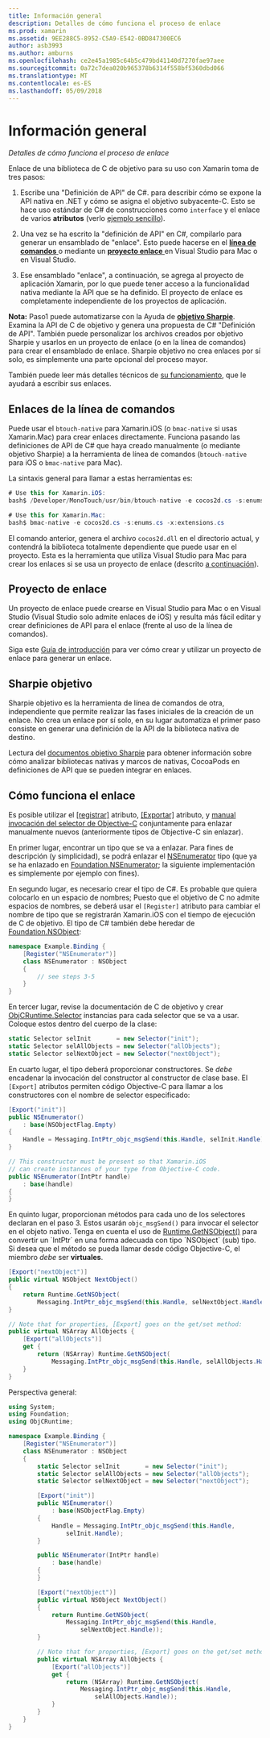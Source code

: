 ```yaml
---
title: Información general
description: Detalles de cómo funciona el proceso de enlace
ms.prod: xamarin
ms.assetid: 9EE288C5-8952-C5A9-E542-0BD847300EC6
author: asb3993
ms.author: amburns
ms.openlocfilehash: ce2e45a1985c64b5c479bd41140d7270fae97aee
ms.sourcegitcommit: 0a72c7dea020b965378b6314f558bf5360dbd066
ms.translationtype: MT
ms.contentlocale: es-ES
ms.lasthandoff: 05/09/2018
---
```

# <a name="overview"></a>Información general

_Detalles de cómo funciona el proceso de enlace_

Enlace de una biblioteca de C de objetivo para su uso con Xamarin toma de tres pasos:

1. Escribe una "Definición de API" de C#. para describir cómo se expone la API nativa en .NET y cómo se asigna el objetivo subyacente-C. Esto se hace uso estándar de C# de construcciones como `interface` y el enlace de varios **atributos** (verlo [ejemplo sencillo](~/cross-platform/macios/binding/objective-c-libraries.md#Binding_an_API)).

2. Una vez se ha escrito la "definición de API" en C#, compilarlo para generar un ensamblado de "enlace". Esto puede hacerse en el [ **línea de comandos** ](#commandline) o mediante un [ **proyecto enlace** ](#bindingproject) en Visual Studio para Mac o en Visual Studio.

3. Ese ensamblado "enlace", a continuación, se agrega al proyecto de aplicación Xamarin, por lo que puede tener acceso a la funcionalidad nativa mediante la API que se ha definido.
  El proyecto de enlace es completamente independiente de los proyectos de aplicación.

**Nota:** Paso1 puede automatizarse con la Ayuda de [ **objetivo Sharpie**](#objectivesharpie). Examina la API de C de objetivo y genera una propuesta de C# "Definición de API". También puede personalizar los archivos creados por objetivo Sharpie y usarlos en un proyecto de enlace (o en la línea de comandos) para crear el ensamblado de enlace. Sharpie objetivo no crea enlaces por sí solo, es simplemente una parte opcional del proceso mayor.

También puede leer más detalles técnicos de [su funcionamiento](#howitworks), que le ayudará a escribir sus enlaces.

<a name="Command_Line_Bindings" /><a name="commandline" />

## <a name="command-line-bindings"></a>Enlaces de la línea de comandos

Puede usar el `btouch-native` para Xamarin.iOS (o `bmac-native` si usas Xamarin.Mac) para crear enlaces directamente. Funciona pasando las definiciones de API de C# que haya creado manualmente (o mediante objetivo Sharpie) a la herramienta de línea de comandos (`btouch-native` para iOS o `bmac-native` para Mac).


La sintaxis general para llamar a estas herramientas es:

```csharp
# Use this for Xamarin.iOS:
bash$ /Developer/MonoTouch/usr/bin/btouch-native -e cocos2d.cs -s:enums.cs -x:extensions.cs
```

```csharp
# Use this for Xamarin.Mac:
bash$ bmac-native -e cocos2d.cs -s:enums.cs -x:extensions.cs
```

El comando anterior, genera el archivo `cocos2d.dll` en el directorio actual, y contendrá la biblioteca totalmente dependiente que puede usar en el proyecto. Esta es la herramienta que utiliza Visual Studio para Mac para crear los enlaces si se usa un proyecto de enlace (descrito [a continuación](#bindingproject)).


<a name="bindingproject" />

## <a name="binding-project"></a>Proyecto de enlace

Un proyecto de enlace puede crearse en Visual Studio para Mac o en Visual Studio (Visual Studio solo admite enlaces de iOS) y resulta más fácil editar y crear definiciones de API para el enlace (frente al uso de la línea de comandos).

Siga este [Guía de introducción](~/cross-platform/macios/binding/objective-c-libraries.md#Getting_Started) para ver cómo crear y utilizar un proyecto de enlace para generar un enlace.

<a name="objectivesharpie" />

## <a name="objective-sharpie"></a>Sharpie objetivo

Sharpie objetivo es la herramienta de línea de comandos de otra, independiente que permite realizar las fases iniciales de la creación de un enlace. No crea un enlace por sí solo, en su lugar automatiza el primer paso consiste en generar una definición de la API de la biblioteca nativa de destino.

Lectura del [documentos objetivo Sharpie](~/cross-platform/macios/binding/objective-sharpie/index.md) para obtener información sobre cómo analizar bibliotecas nativas y marcos de nativas, CocoaPods en definiciones de API que se pueden integrar en enlaces.

<a name="howitworks" />

## <a name="how-binding-works"></a>Cómo funciona el enlace

Es posible utilizar el [[registrar]](https://developer.xamarin.com/api/type/Foundation.RegisterAttribute/) atributo, [[Exportar]](https://developer.xamarin.com/api/type/Foundation.ExportAttribute/) atributo, y [manual invocación del selector de Objective-C](~/ios/internals/objective-c-selectors.md) conjuntamente para enlazar manualmente nuevos (anteriormente tipos de Objective-C sin enlazar).

En primer lugar, encontrar un tipo que se va a enlazar. Para fines de descripción (y simplicidad), se podrá enlazar el [NSEnumerator](http://developer.apple.com/iphone/library/documentation/Cocoa/Reference/Foundation/Classes/NSEnumerator_Class/Reference/Reference.html) tipo (que ya se ha enlazado en [Foundation.NSEnumerator](https://developer.xamarin.com/api/type/Foundation.NSEnumerator/); la siguiente implementación es simplemente por ejemplo con fines).

En segundo lugar, es necesario crear el tipo de C#. Es probable que quiera colocarlo en un espacio de nombres; Puesto que el objetivo de C no admite espacios de nombres, se deberá usar el `[Register]` atributo para cambiar el nombre de tipo que se registrarán Xamarin.iOS con el tiempo de ejecución de C de objetivo. El tipo de C# también debe heredar de [Foundation.NSObject](https://developer.xamarin.com/api/type/Foundation.NSObject/):

```csharp
namespace Example.Binding {
    [Register("NSEnumerator")]
    class NSEnumerator : NSObject
    {
        // see steps 3-5
    }
}
```

En tercer lugar, revise la documentación de C de objetivo y crear [ObjCRuntime.Selector](https://developer.xamarin.com/api/type/ObjCRuntime.Selector/) instancias para cada selector que se va a usar. Coloque estos dentro del cuerpo de la clase:

```csharp
static Selector selInit       = new Selector("init");
static Selector selAllObjects = new Selector("allObjects");
static Selector selNextObject = new Selector("nextObject");
```

En cuarto lugar, el tipo deberá proporcionar constructores. Se *debe* encadenar la invocación del constructor al constructor de clase base. El `[Export]` atributos permiten código Objective-C para llamar a los constructores con el nombre de selector especificado:

```csharp
[Export("init")]
public NSEnumerator()
    : base(NSObjectFlag.Empty)
{
    Handle = Messaging.IntPtr_objc_msgSend(this.Handle, selInit.Handle);
}
```

```csharp
// This constructor must be present so that Xamarin.iOS
// can create instances of your type from Objective-C code.
public NSEnumerator(IntPtr handle)
    : base(handle)
{
}
```

En quinto lugar, proporcionan métodos para cada uno de los selectores declaran en el paso 3. Estos usarán `objc_msgSend()` para invocar el selector en el objeto nativo. Tenga en cuenta el uso de [Runtime.GetNSObject()](https://developer.xamarin.com/api/member/ObjCRuntime.Runtime.GetNSObject/(System.IntPtr)) para convertir un `IntPtr` en una forma adecuada con tipo `NSObject` (sub) tipo. Si desea que el método se pueda llamar desde código Objective-C, el miembro *debe* ser **virtuales**.

```csharp
[Export("nextObject")]
public virtual NSObject NextObject()
{
    return Runtime.GetNSObject(
        Messaging.IntPtr_objc_msgSend(this.Handle, selNextObject.Handle));
}
```

```csharp
// Note that for properties, [Export] goes on the get/set method:
public virtual NSArray AllObjects {
    [Export("allObjects")]
    get {
        return (NSArray) Runtime.GetNSObject(
            Messaging.IntPtr_objc_msgSend(this.Handle, selAllObjects.Handle));
    }
}
```

Perspectiva general:

```csharp
using System;
using Foundation;
using ObjCRuntime;

namespace Example.Binding {
    [Register("NSEnumerator")]
    class NSEnumerator : NSObject
    {
        static Selector selInit       = new Selector("init");
        static Selector selAllObjects = new Selector("allObjects");
        static Selector selNextObject = new Selector("nextObject");

        [Export("init")]
        public NSEnumerator()
            : base(NSObjectFlag.Empty)
        {
            Handle = Messaging.IntPtr_objc_msgSend(this.Handle,
                selInit.Handle);
        }

        public NSEnumerator(IntPtr handle)
            : base(handle)
        {
        }

        [Export("nextObject")]
        public virtual NSObject NextObject()
        {
            return Runtime.GetNSObject(
                Messaging.IntPtr_objc_msgSend(this.Handle,
                    selNextObject.Handle));
        }

        // Note that for properties, [Export] goes on the get/set method:
        public virtual NSArray AllObjects {
            [Export("allObjects")]
            get {
                return (NSArray) Runtime.GetNSObject(
                    Messaging.IntPtr_objc_msgSend(this.Handle,
                        selAllObjects.Handle));
            }
        }
    }
}
```

